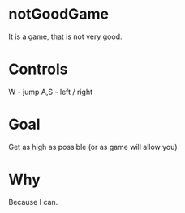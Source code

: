 # notGoodGame
It is a game, that is not very good.
# Controls
W - jump
A,S - left / right
# Goal
Get as high as possible (or as game will allow you)
# Why
Because I can.
